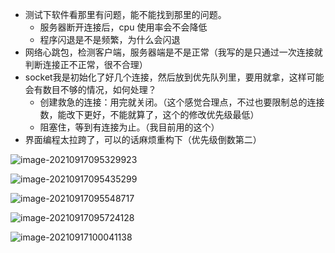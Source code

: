 - 测试下软件看那里有问题，能不能找到那里的问题。
  - 服务器断开连接后，cpu 使用率会不会降低
  - 程序闪退是不是频繁，为什么会闪退
- 网络心跳包，检测客户端，服务器端是不是正常（我写的是只通过一次连接就判断连接正不正常，很不合理）
- socket我是初始化了好几个连接，然后放到优先队列里，要用就拿，这样可能会有数目不够的情况，如何处理？
  - 创建救急的连接：用完就关闭。（这个感觉合理点，不过也要限制总的连接数，能改下更好，不能就算了，这个的修改优先级最低）
  - 阻塞住，等到有连接为止。（我目前用的这个）
- 界面编程太拉跨了，可以的话麻烦重构下（优先级倒数第二）

![image-20210917095329923](C:\Users\Administrator\AppData\Roaming\Typora\typora-user-images\image-20210917095329923.png)

![image-20210917095435299](C:\Users\Administrator\AppData\Roaming\Typora\typora-user-images\image-20210917095435299.png)

![image-20210917095548717](C:\Users\Administrator\AppData\Roaming\Typora\typora-user-images\image-20210917095548717.png)

![image-20210917095724128](C:\Users\Administrator\AppData\Roaming\Typora\typora-user-images\image-20210917095724128.png)

![image-20210917100041138](C:\Users\Administrator\AppData\Roaming\Typora\typora-user-images\image-20210917100041138.png)